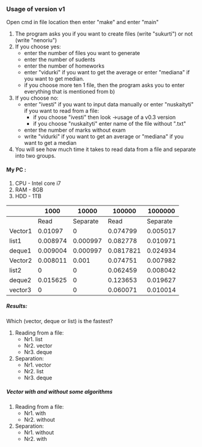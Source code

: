 ### Usage of version v1 

Open cmd in file location then enter "make" and enter "main"

1. The program asks you if you want to create files (write "sukurti") or not (write "nenoriu")
2. If you choose yes:
    - enter the number of files you want to generate
    - enter the number of sudents
    - enter the number of homeworks
    - enter "vidurki" if you want to get the average or enter "mediana" if you want to get median.   
    - if you choose more ten 1 file, then the program asks you to enter everything that is mentioned from b)
3. If you choose no:
    - enter "ivesti" if you want to input data manually or enter "nuskaityti" if you want to read from a file:
      - if you choose "ivesti" then look ->usage of a v0.3 version
      - if you choose "nuskaityti" enter name of the file without ".txt"</h6>
     - enter the number of marks without exam </h6>
     - write "vidurki" if you want to get an average or "mediana" if you want to get a median
4. You will see how much time it takes to read data from a file and separate into two groups.

#### My PC :
1. CPU - Intel core i7
2. RAM - 8GB
3. HDD - 1TB


|         |         1000    |       10000        |       100000       |       1000000       |
|---------|-----------------|--------------------|--------------------|---------------------|
|         |Read    |Separate|   Read   | Separate|  Read  | Separate  |  Read  |  Separate  |
| Vector1 |0.01097 |    0   |0.074799  |0.005017 |0.76503 |0.053859   |0.76503 |0.053859    |
| list1   |0.008974|0.000997|0.082778  |0.010971 |0.813433|0.130168   |8.53119 |1.32708     |
| deque1  |0.009004|0.000997|0.0817821 |0.024934 |0.816977|0.139657   |8.38504 |1.49906     |
| Vector2 |0.008011| 0.001  |0.074751  |0.007982 |0.782138|0.101004   |7.89466 |1.06472     |
| list2   |   0    |    0   |0.062459  |0.008042 |0.793721|7.07003    |7.07003 |1.11067     | 
| deque2  |0.015625|    0   |0.123653  |0.019627 |0.904572|0.126269   |7.96267 |1.39118     |
| vector3 |  0     |    0   |0.060071  |0.010014 |0.78306 |0.117686   |7.54064 |1.18951     |  


##### Results:
Which (vector, deque or list) is the fastest?
1. Reading from a file:
    - Nr1. list
    - Nr2. vector
    - Nr3. deque
2. Separation:
    - Nr1. vector
    - Nr2. list
    - Nr3. deque
    
##### Vector with and without some algorithms
1. Reading from a file:
    - Nr1. with
    - Nr2. without
2. Separation:
    - Nr1. without
    - Nr2. with
